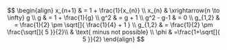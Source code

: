 $$
\begin{align}
x_{n+1} & = 1 + \frac{1}{x_{n}} \\
x_{n} & \xrightarrow{n \to \infty} g \\
g & = 1 + \frac{1}{g} \\
g^2 & = g + 1 \\
g^2 - g-1 & = 0 \\
g_{1,2} & = \frac{1}{2} \pm \sqrt[]{ \frac{1}{4} + 1 } \\
g_{1,2} & = \frac{1}{2} \pm \frac{\sqrt[]{ 5 }}{2}\\ 
 & \text{ minus not possible} \\
\phi & =\frac{1+\sqrt[]{ 5 }}{2}
\end{align}
$$